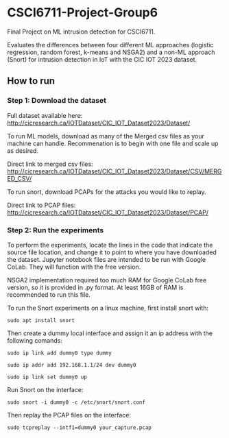 # CSCI6711-Project-Group6
Final Project on ML intrusion detection for CSCI6711.

Evaluates the differences between four different ML approaches (logistic regression, random forest, k-means and NSGA2) and a non-ML approach (Snort) for intrusion detection in IoT with the CIC IOT 2023 dataset.


## How to run

### Step 1: Download the dataset
Full dataset available here: http://cicresearch.ca/IOTDataset/CIC_IOT_Dataset2023/Dataset/

To run ML models, download as many of the Merged csv files as your machine can handle.
Recommenation is to begin with one file and scale up as desired.

Direct link to merged csv files: http://cicresearch.ca/IOTDataset/CIC_IOT_Dataset2023/Dataset/CSV/MERGED_CSV/

To run snort, download PCAPs for the attacks you would like to replay.

Direct link to PCAP files: http://cicresearch.ca/IOTDataset/CIC_IOT_Dataset2023/Dataset/PCAP/

### Step 2: Run the experiments

To perform the experiments, locate the lines in the code that indicate the source file location, and change it to point to where you have downloaded the dataset.
Jupyter notebook files are intended to be run with Google CoLab. They will function with the free version.

NSGA2 implementation required too much RAM for Google CoLab free version, so it is provided in .py format. At least 16GB of RAM is recommended to run this file.

To run the Snort experiments on a linux machine, first install snort with:

```sudo apt install snort```

Then create a dummy local interface and assign it an ip address with the following comands:

```sudo ip link add dummy0 type dummy```

```sudo ip addr add 192.168.1.1/24 dev dummy0```

```sudo ip link set dummy0 up```

Run Snort on the interface:

```sudo snort -i dummy0 -c /etc/snort/snort.conf```

Then replay the PCAP files on the interface:

```sudo tcpreplay --intf1=dummy0 your_capture.pcap```


